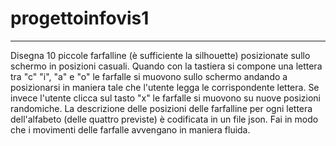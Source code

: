 # progettoinfovis1
**************************
Disegna 10 piccole farfalline (è sufficiente la silhouette) posizionate
sullo schermo in posizioni casuali. Quando con la tastiera si compone
una lettera tra "c" "i", "a" e "o" le farfalle si muovono sullo schermo
andando a posizionarsi in maniera tale che l'utente legga le
corrispondente lettera. Se invece l'utente clicca sul tasto "x" le
farfalle si muovono su nuove posizioni randomiche. La descrizione delle
posizioni delle farfalline per ogni lettera dell'alfabeto (delle quattro
previste) è codificata in un file json. Fai in modo che i movimenti
delle farfalle avvengano in maniera fluida.


